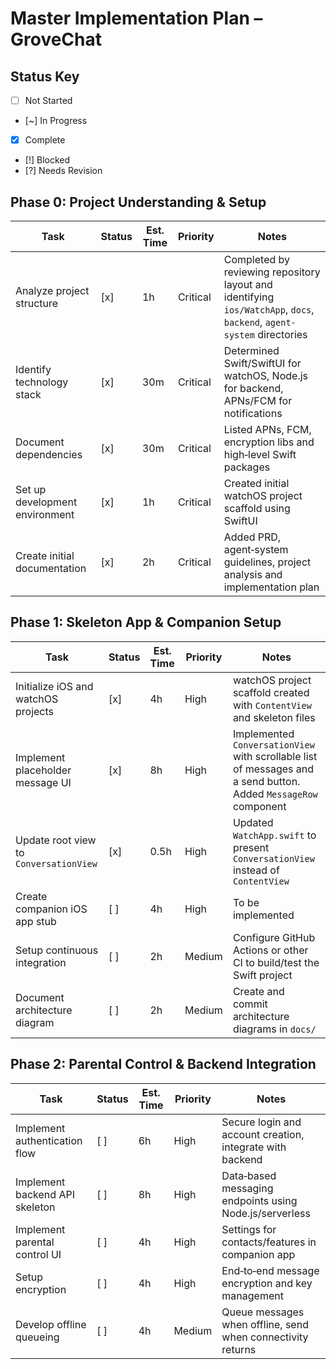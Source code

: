 # Master Implementation Plan – GroveChat

## Status Key

- [ ] Not Started
- [~] In Progress
- [x] Complete
- [!] Blocked
- [?] Needs Revision

## Phase 0: Project Understanding & Setup

| Task | Status | Est. Time | Priority | Notes |
|---|---|---|---|---|
| Analyze project structure | [x] | 1h | Critical | Completed by reviewing repository layout and identifying `ios/WatchApp`, `docs`, `backend`, `agent-system` directories |
| Identify technology stack | [x] | 30m | Critical | Determined Swift/SwiftUI for watchOS, Node.js for backend, APNs/FCM for notifications |
| Document dependencies | [x] | 30m | Critical | Listed APNs, FCM, encryption libs and high‑level Swift packages |
| Set up development environment | [x] | 1h | Critical | Created initial watchOS project scaffold using SwiftUI |
| Create initial documentation | [x] | 2h | Critical | Added PRD, agent‑system guidelines, project analysis and implementation plan |

## Phase 1: Skeleton App & Companion Setup

| Task | Status | Est. Time | Priority | Notes |
|---|---|---|---|---|
| Initialize iOS and watchOS projects | [x] | 4h | High | watchOS project scaffold created with `ContentView` and skeleton files |
| Implement placeholder message UI | [x] | 8h | High | Implemented `ConversationView` with scrollable list of messages and a send button. Added `MessageRow` component |
| Update root view to `ConversationView` | [x] | 0.5h | High | Updated `WatchApp.swift` to present `ConversationView` instead of `ContentView` |
| Create companion iOS app stub | [ ] | 4h | High | To be implemented |
| Setup continuous integration | [ ] | 2h | Medium | Configure GitHub Actions or other CI to build/test the Swift project |
| Document architecture diagram | [ ] | 2h | Medium | Create and commit architecture diagrams in `docs/` |

## Phase 2: Parental Control & Backend Integration

| Task | Status | Est. Time | Priority | Notes |
|---|---|---|---|---|
| Implement authentication flow | [ ] | 6h | High | Secure login and account creation, integrate with backend |
| Implement backend API skeleton | [ ] | 8h | High | Data‑based messaging endpoints using Node.js/serverless |
| Implement parental control UI | [ ] | 4h | High | Settings for contacts/features in companion app |
| Setup encryption | [ ] | 4h | High | End‑to‑end message encryption and key management |
| Develop offline queueing | [ ] | 4h | Medium | Queue messages when offline, send when connectivity returns |
